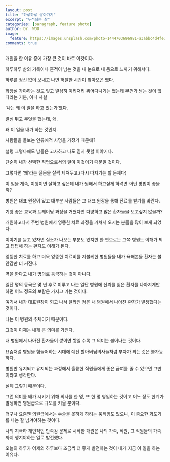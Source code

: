 ```yaml
---
layout: post
title: "하루하루 쌓아가기"
excerpt: "누적되는 삶"
categories: [paragraph, feature photo]
author: Dr. WOO
image:
  feature: https://images.unsplash.com/photo-1444703686981-a3abbc4d4fe3?crop=entropy&dpr=2&fit=crop&fm=jpg&h=475&ixjsv=2.1.0&ixlib=rb-0.3.5&q=50&w=1250
comments: true
---
```


개원을 한 이유 중에 가장 큰 것이 바로 이것이다.   

하루하루 삶의 기록이나 흔적이 남는 것을 내 눈으로 내 몸으로 느끼기 위해서다.   

하루를 정신 없이 보내고 나면 허탈한 시간이 찾아오곤 했다.  

화장실 가야하는 것도 잊고 열심히 이리저리 뛰어다니기는 했는데 무언가 남는 것이 없다라는 기분, 아니 사실  

‘나는 왜 이 일을 하고 있는가’였다.   

열심 뛰고 무엇을 했는데, 왜.   

왜 이 일을 내가 하는 것인지.   

사람들을 돌보는 인류애적 사명을 가졌기 때문에?    

설령 그렇다해도 남들은 고사하고 나도 믿지 못할 이야기다.   

단순히 내가 선택한 직업으로서의 일이 이것이기 때문일 것이다.   

그렇다면 ‘왜’라는 질문을 살짝 제쳐두고.(다시 따지기는 할 문제다)  

이 일을 계속, 이왕이면 잘하고 싶은데 내가 원해서 하고싶게 하려면 어떤 방법이 좋을까?    

병원은 대표 원장이 있고 대부분 사람들은 그 대표 원장을 통해 진료를 받기를 바란다.   

기왕 좋은 교육과 트레이닝 과정을 거쳤다면 다양하고 많은 환자들을 보고싶지 않을까?    

개원하고나서 주변 병원에서 엉뚱한 치료 과정을 거쳐서 오시는 분들을 많이 보게 되었다.   

이야기를 듣고 있자면 실소가 나오는 부분도 있지만 한 편으로는 그쪽 병원도 이해가 되고 답답해 하는 환자도 이해가 된다.   

엉뚱한 치료를 하고 더욱 엉뚱한 치료비를 지불케한 병원들을 내가 욕해본들 환자는 불안감만 더 커진다.   

역을 한다고 내가 명의로 등극하는 것이 아니다.   

일단 명의 등극은 몇 년 후로 미루고 나는 일단 병원에 신뢰를 잃은 환자를 나아지게만 하면 어느 정도의 보람은 가지고 가는 것이다.   

여기서 내가 대표원장이 되고 나서 달라진 점은 내 병원에서 나아진 환자가 발생했다는 것이다.   

나는 이 병원의 주체이기 때문이다.   

그것이 이제는 내게 큰 의미를 가진다.   

내 병원에서 나아진 환자들이 쌓이면 쌓일 수록 그 의미는 불어나는 것이다.   

요즘처럼 병원을 힘들어하는 시대에 예전 할아버님의사들처럼 부자가 되는 것은 불가능하다.   

병원만 유지되고 유지되는 과정에서 훌륭한 직원들에게 좋은 급여를 줄 수 있으면 그만이라고 생각한다.   

실제 그렇기 때문이다.   

그런 의미를 배가 시키기 위해 의사를 한 명, 또 한 명 영입하는 것이고 어느 정도 한계가 발생하면 병원급으로 규모를 키울 뿐이다.   

더구나 요즘엔 의원급에서는 수술을 못하게 하려는 움직임도 있으니, 이 중요한 과도기를 나는 잘 넘겨야하는 것이다.   

나의 지극하 개인적인 만족감 문제로 시작한 개원은 나의 가족, 직원, 그 직원들의 가족까지 챙겨야하는 일로 발전했다.   

오늘의 하루가 어제의 하루보다 조금씩 더 좋게 발전하는 것이 내가 지금 이 일을 하는 이유다.   
